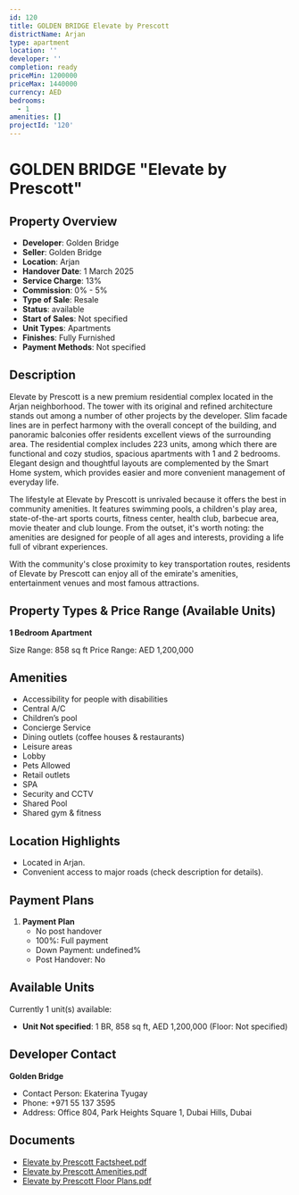 ```yaml
---
id: 120
title: GOLDEN BRIDGE Elevate by Prescott
districtName: Arjan
type: apartment
location: ''
developer: ''
completion: ready
priceMin: 1200000
priceMax: 1440000
currency: AED
bedrooms:
  - 1
amenities: []
projectId: '120'
---
```


# GOLDEN BRIDGE "Elevate by Prescott"

## Property Overview
- **Developer**: Golden Bridge
- **Seller**: Golden Bridge
- **Location**: Arjan
- **Handover Date**: 1 March 2025
- **Service Charge**: 13%
- **Commission**: 0% - 5%
- **Type of Sale**: Resale
- **Status**: available
- **Start of Sales**: Not specified
- **Unit Types**: Apartments
- **Finishes**: Fully Furnished
- **Payment Methods**: Not specified

## Description
Elevate by Prescott is a new premium residential complex located in the Arjan neighborhood. The tower with its original and refined architecture stands out among a number of other projects by the developer. Slim facade lines are in perfect harmony with the overall concept of the building, and panoramic balconies offer residents excellent views of the surrounding area.  The residential complex includes 223 units, among which there are functional and cozy studios, spacious apartments with 1 and 2 bedrooms. Elegant design and thoughtful layouts are complemented by the Smart Home system, which provides easier and more convenient management of everyday life.

The lifestyle at Elevate by Prescott is unrivaled because it offers the best in community amenities. It features swimming pools, a children's play area, state-of-the-art sports courts, fitness center, health club, barbecue area, movie theater and club lounge. From the outset, it's worth noting: the amenities are designed for people of all ages and interests, providing a life full of vibrant experiences.

With the community's close proximity to key transportation routes, residents of Elevate by Prescott can enjoy all of the emirate's amenities, entertainment venues and most famous attractions.

## Property Types & Price Range (Available Units)
**1 Bedroom Apartment**

Size Range: 858 sq ft
Price Range: AED 1,200,000

## Amenities
- Accessibility for people with disabilities
- Central A/C
- Children’s pool
- Concierge Service
- Dining outlets  (coffee houses & restaurants)
- Leisure areas
- Lobby
- Pets Allowed
- Retail outlets
- SPA
- Security and CCTV
- Shared Pool
- Shared gym & fitness

## Location Highlights
- Located in Arjan.
- Convenient access to major roads (check description for details).

## Payment Plans
1. **Payment Plan**
   - No post handover
   - 100%: Full payment
   - Down Payment: undefined%
   - Post Handover: No

## Available Units
Currently 1 unit(s) available:
- **Unit Not specified**: 1 BR, 858 sq ft, AED 1,200,000 (Floor: Not specified)

## Developer Contact
**Golden Bridge**
- Contact Person: Ekaterina Tyugay
- Phone: +971 55 137 3595
- Address: Office 804, Park Heights Square 1, Dubai Hills, Dubai

## Documents
- [Elevate by Prescott Factsheet.pdf](https://cdn.geniemap.net/2023/06/22/5ytYCchO3mIs3evSeUGL3a7OETjGc7WnpSWtna9f.pdf)
- [Elevate by Prescott Amenities.pdf](https://cdn.geniemap.net/2023/06/22/BRoytgI1iQrrEG326CUagVHMsTYn5w9dY8O61k7q.pdf)
- [Elevate by Prescott Floor Plans.pdf](https://cdn.geniemap.net/2023/06/22/iCApH3YsJrpAOEKgvJE7grVtbzdhvV36wzrXK6P9.pdf)
